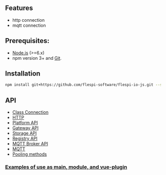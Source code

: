 ## Features
* http connection
* mqtt connection

## Prerequisites:

- [Node.js](https://nodejs.org/en/) (>=6.x)
- npm version 3+ and [Git](https://git-scm.com/).

## Installation
```sh
npm install git+https://github.com/flespi-software/flespi-io-js.git --save
```

## API
* [Class Connection](connection.md)
* [HTTP](http.md)
* [Platform API](platformAPI.md)
* [Gateway API](gatewayAPI.md)
* [Storage API](storageAPI.md)
* [Registry API](registryAPI.md)
* [MQTT Broker API](MQTTBrokerAPI.md)
* [MQTT](MQTT.md)
* [Pooling methods](pool.md)

### [Examples of use as main, module, and vue-plugin](docs/examples.md)
